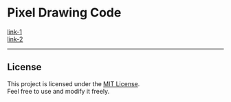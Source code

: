 # Pixel Drawing Code

[link-1](https://pixel-art.hamusata.f5.si/)  
[link-2](https://hamuzon.github.io/pixel/)

---

## License

This project is licensed under the [MIT License](https://opensource.org/licenses/MIT).  
Feel free to use and modify it freely.
